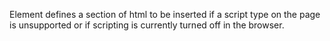 <noscript> Element defines a section of html to be inserted if a script type on the page is unsupported or if scripting is currently turned off in the browser.
